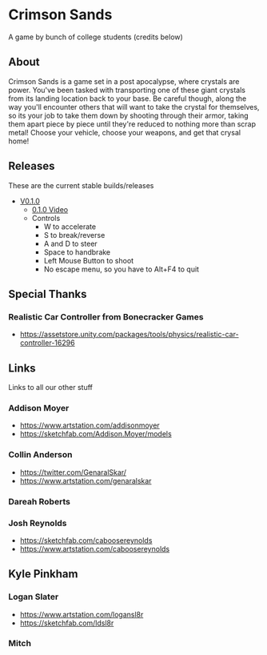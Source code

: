 # Crimson Sands
A game by bunch of college students (credits below)

## About
Crimson Sands is a game set in a post apocalypse, where crystals are power. You've been tasked with transporting one of these giant crystals from its landing location back to your base. Be careful though, along the way you'll encounter others that will want to take the crystal for themselves, so its your job to take them down by shooting through their armor, taking them apart piece by piece until they're reduced to nothing more than scrap metal! Choose your vehicle, choose your weapons, and get that crysal home!

## Releases
These are the current stable builds/releases
- [V0.1.0](https://drive.google.com/file/d/16lFl2HQKqc4FfFLB7sl5i4gXDIhMRops/view)
  - [0.1.0 Video](https://youtu.be/tvedBjCEEF8)
  - Controls
      - W to accelerate
      - S to break/reverse
      - A and D to steer
      - Space to handbrake
      - Left Mouse Button to shoot
      - No escape menu, so you have to Alt+F4 to quit

## Special Thanks
### Realistic Car Controller from Bonecracker Games
- https://assetstore.unity.com/packages/tools/physics/realistic-car-controller-16296

## Links
Links to all our other stuff
### Addison Moyer
- https://www.artstation.com/addisonmoyer
- https://sketchfab.com/Addison.Moyer/models

### Collin Anderson
- https://twitter.com/GenaralSkar/
- https://www.artstation.com/genaralskar

### Dareah Roberts

### Josh Reynolds
- https://sketchfab.com/caboosereynolds
- https://www.artstation.com/caboosereynolds

## Kyle Pinkham

### Logan Slater
- https://www.artstation.com/logansl8r
- https://sketchfab.com/ldsl8r

### Mitch

